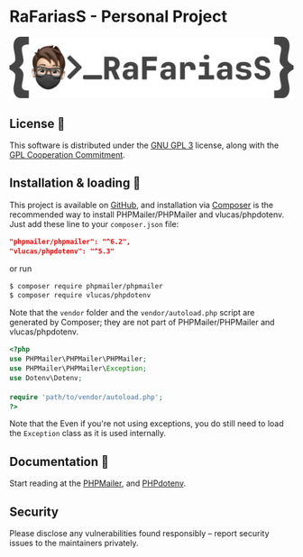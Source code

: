 # RaFariasS - Personal Project
![RaFariasS](https://github.com/rafariass/personal-project/blob/main/rafariass-full.png)

## License 📄
This software is distributed under the [GNU GPL 3](https://www.gnu.org/licenses/gpl-3.0.html) license, along with the [GPL Cooperation Commitment](https://gplcc.github.io/gplcc/).

## Installation & loading 🔧
This project is available on [GitHub](https://github.com/rafariass/base-project), and installation via  [Composer](https://getcomposer.org) is the recommended way to install PHPMailer/PHPMailer and vlucas/phpdotenv. Just add these line to your `composer.json` file:

```json
"phpmailer/phpmailer": "^6.2",
"vlucas/phpdotenv": "^5.3"
```
or run

```sh
$ composer require phpmailer/phpmailer
$ composer require vlucas/phpdotenv
```
Note that the `vendor` folder and the `vendor/autoload.php` script are generated by Composer; they are not part of PHPMailer/PHPMailer and vlucas/phpdotenv.

```php
<?php
use PHPMailer\PHPMailer\PHPMailer;
use PHPMailer\PHPMailer\Exception;
use Dotenv\Dotenv;

require 'path/to/vendor/autoload.php';
?>
```
Note that the Even if you're not using exceptions, you do still need to load the `Exception` class as it is used internally.

## Documentation 📖
Start reading at the [PHPMailer](https://github.com/PHPMailer/PHPMailer), and [PHPdotenv](https://github.com/vlucas/phpdotenv).

## Security
Please disclose any vulnerabilities found responsibly – report security issues to the maintainers privately.
